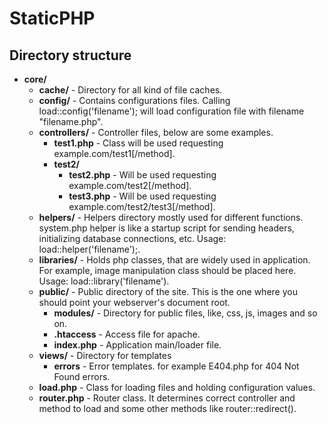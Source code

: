 StaticPHP
==========


Directory structure
-------------------

* __core/__
  * __cache/__ - Directory for all kind of file caches.
  * __config/__ - Contains configurations files. Calling load::config('filename'); will load configuration file with filename "filename.php".
  * __controllers/__ - Controller files, below are some examples.
    * __test1.php__ - Class will be used requesting example.com/test1[/method].
    * __test2/__
        * __test2.php__ - Will be used requesting example.com/test2[/method].
        * __test3.php__ - Will be used requesting example.com/test2/test3[/method].
  * __helpers/__ - Helpers directory mostly used for different functions. system.php helper is like a startup script for sending headers, initializing database connections, etc. Usage: load::helper('filename');.
  * __libraries/__ - Holds php classes, that are widely used in application. For example, image manipulation class should be placed here. Usage: load::library('filename').
  * __public/__ - Public directory of the site. This is the one where you should point your webserver's document root.
    * __modules/__ - Directory for public files, like, css, js, images and so on.
    * __.htaccess__ - Access file for apache.
    * __index.php__ - Application main/loader file.
  * __views/__ - Directory for templates
    * __errors__ - Error templates. for example E404.php for 404 Not Found errors.
  * __load.php__ - Class for loading files and holding configuration values.
  * __router.php__ - Router class. It determines correct controller and method to load and some other methods like router::redirect().
